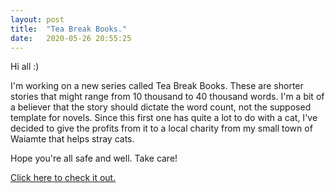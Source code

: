 ```yaml
---
layout: post
title:  "Tea Break Books."
date:   2020-05-26 20:55:25
---
```


Hi all :) 

I'm working on a new series called Tea Break Books. These are shorter stories that might range from 10 thousand to 40 thousand words. 
I'm a bit of a believer that the story should dictate the word count, not the supposed template for novels.
Since this first one has quite a lot to do with a cat, I've decided to give the profits from it to a local charity from my small town of Waiamte that helps stray cats.

Hope you're all safe and well. Take care!

[Click here to check it out.](https://www.amazon.com/dp/B0894WKYZM)
